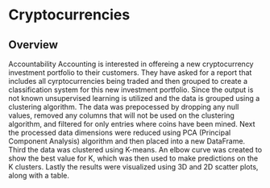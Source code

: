 # Cryptocurrencies
## Overview

Accountability Accounting is interested in offereing a new cryptocurrency investment portfolio to their customers.  They have asked for a report that includes all cyrptocurrencies being traded and then grouped to create a classification system for this new investment portfolio.  Since the output is not known unsupervised learning is utilized and the data is grouped using a clustering algorithm.  The data was prepocessed by dropping any null values, removed any columns that will not be used on the clustering algorithm, and filtered for only entries where coins have been mined. Next the processed data dimensions were reduced using PCA (Principal Component Analysis) algorithm and then placed into a new DataFrame.  Third the data was clustered using K-means.  An elbow curve was created to show the best value for K, which was then used to make predictions on the K clusters. Lastly the results were visualized using 3D and 2D scatter plots, along with a table.  
